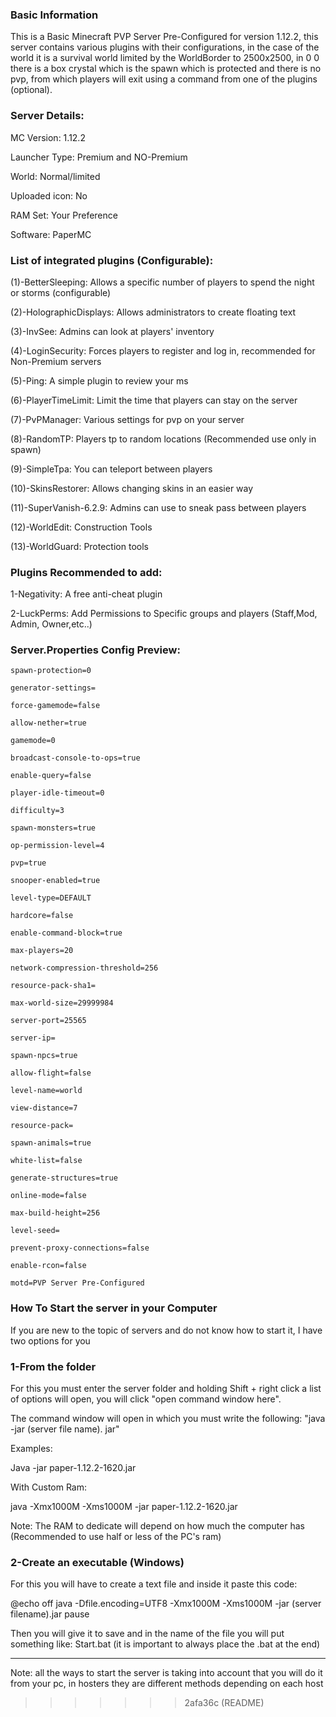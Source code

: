 ### Basic Information
This is a Basic Minecraft PVP Server Pre-Configured for version 1.12.2, this server contains various plugins with their configurations, in the case of the world it is a survival world limited by the WorldBorder to 2500x2500, in 0 0 there is a box crystal which is the spawn which is protected and there is no pvp, from which players will exit using a command from one of the plugins (optional).

### Server Details:

MC Version: 1.12.2

Launcher Type: Premium and NO-Premium

World: Normal/limited

Uploaded icon: No

RAM Set: Your Preference

Software: PaperMC

### List of integrated plugins (Configurable):

(1)-BetterSleeping: Allows a specific number of players to spend the night or storms (configurable)

(2)-HolographicDisplays: Allows administrators to create floating text

(3)-InvSee: Admins can look at players' inventory

(4)-LoginSecurity: Forces players to register and log in, recommended for Non-Premium servers

(5)-Ping: A simple plugin to review your ms

(6)-PlayerTimeLimit: Limit the time that players can stay on the server

(7)-PvPManager: Various settings for pvp on your server

(8)-RandomTP: Players tp to random locations (Recommended use only in spawn)

(9)-SimpleTpa: You can teleport between players

(10)-SkinsRestorer: Allows changing skins in an easier way

(11)-SuperVanish-6.2.9: Admins can use to sneak pass between players

(12)-WorldEdit: Construction Tools

(13)-WorldGuard: Protection tools

### Plugins Recommended to add:

1-Negativity: A free anti-cheat plugin

2-LuckPerms: Add Permissions to Specific groups and players (Staff,Mod, Admin, Owner,etc..)

### Server.Properties Config Preview:
```
spawn-protection=0

generator-settings=

force-gamemode=false

allow-nether=true

gamemode=0

broadcast-console-to-ops=true

enable-query=false

player-idle-timeout=0

difficulty=3

spawn-monsters=true

op-permission-level=4

pvp=true

snooper-enabled=true

level-type=DEFAULT

hardcore=false

enable-command-block=true

max-players=20

network-compression-threshold=256

resource-pack-sha1=

max-world-size=29999984

server-port=25565

server-ip=

spawn-npcs=true

allow-flight=false

level-name=world

view-distance=7

resource-pack=

spawn-animals=true

white-list=false

generate-structures=true

online-mode=false

max-build-height=256

level-seed=

prevent-proxy-connections=false

enable-rcon=false

motd=PVP Server Pre-Configured
```

### How To Start the server in your Computer

If you are new to the topic of servers and do not know how to start it, I have two options for you

### 1-From the folder

For this you must enter the server folder and holding Shift + right click a list of options will open, you will click "open command window here".

The command window will open in which you must write the following: "java -jar (server file name). jar"

Examples:

Java -jar paper-1.12.2-1620.jar

With Custom Ram:

java -Xmx1000M -Xms1000M -jar paper-1.12.2-1620.jar

Note: The RAM to dedicate will depend on how much the computer has (Recommended to use half or less of the PC's ram)

### 2-Create an executable (Windows)

For this you will have to create a text file and inside it paste this code:

@echo off
java -Dfile.encoding=UTF8 -Xmx1000M -Xms1000M -jar (server filename).jar
pause

Then you will give it to save and in the name of the file you will put something like: Start.bat (it is important to always place the .bat at the end)

----------------------------------------------------------------------------------------------------------

Note: all the ways to start the server is taking into account that you will do it from your pc, in hosters they are different methods depending on each host
>>>>>>> 2afa36c (README)
